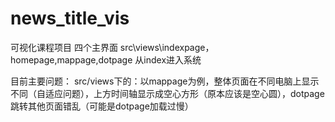 # news_title_vis
可视化课程项目
四个主界面
src\views\indexpage，homepage,mappage,dotpage
从index进入系统

目前主要问题：
src/views下的：以mappage为例，整体页面在不同电脑上显示不同（自适应问题），上方时间轴显示成空心方形（原本应该是空心圆），dotpage跳转其他页面错乱（可能是dotpage加载过慢）
